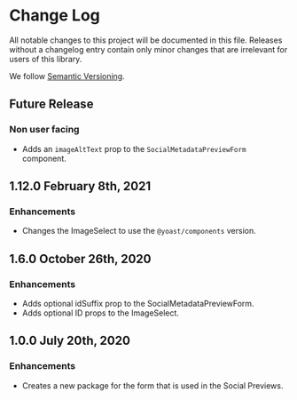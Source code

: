 # Change Log

All notable changes to this project will be documented in this file. Releases without a changelog entry contain only minor changes that are irrelevant for users of this library.

We follow [Semantic Versioning](http://semver.org/).

## Future Release
### Non user facing
* Adds an `imageAltText` prop to the `SocialMetadataPreviewForm` component.


## 1.12.0 February 8th, 2021
### Enhancements
* Changes the ImageSelect to use the `@yoast/components` version.

## 1.6.0 October 26th, 2020
### Enhancements
* Adds optional idSuffix prop to the SocialMetadataPreviewForm.
* Adds optional ID props to the ImageSelect.

## 1.0.0 July 20th, 2020
### Enhancements
* Creates a new package for the form that is used in the Social Previews.
